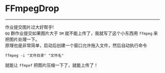 # FFmpegDrop

---
作业提交图片过大好帮手!  
``QQ`` 群作业提交如果图片大于 ``5M`` 就不能上传了，我就写了这个小东西用 ```ffmpeg``` 来把图片处理一下。  
原理也是非常简单，启动后创建一个窗口允许拖入文件，然后自动执行命令
```
ffmpeg -i "文件目录" "文件名"
```
就能让 ```ffmpef``` 把图片压缩一下了，就能上传了！ 